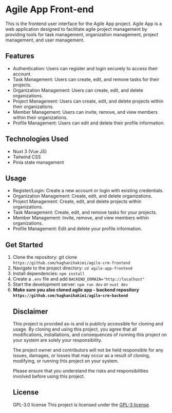# Agile App Front-end
<p>
This is the frontend user interface for the Agile App project. Agile App is a web application designed to facilitate agile project management by providing tools for task management, organization management, project management, and user management.
</p>

## Features
<ul>
<li>Authentication: Users can register and login securely to access their account.</li>
<li>Task Management: Users can create, edit, and remove tasks for their projects.</li>
<li>Organization Management: Users can create, edit, and delete organizations.</li>
<li>Project Management: Users can create, edit, and delete projects within their organizations.</li>
<li>Member Management: Users can invite, remove, and view members within their organizations.</li>
<li>Profile Management: Users can edit and delete their profile information.</li>
</ul>

## Technologies Used
<ul>
<li>Nuxt 3 (Vue JS)</li>
<li>Tailwind CSS</li>
<li>Pinia state management</li>
</ul>

## Usage

<ul>
<li>Register/Login: Create a new account or login with existing credentials.</li>
<li>Organization Management: Create, edit, and delete organizations.</li>
<li>Project Management: Create, edit, and delete projects within organizations.</li>
<li>Task Management: Create, edit, and remove tasks for your projects.</li>
<li>Member Management: Invite, remove, and view members within organizations.</li>
<li>Profile Management: Edit and delete your profile information.</li>
</ul>

## Get Started
<ol>
<li>Clone the repository: git clone <code>https://github.com/haghanihakimi/agile-crm-frontend</code></li>
<li>Navigate to the project directory: <code>cd agile-app-frontend</code></li>
<li>Install dependencies: <code>npm install</code></li>
<li>Create a <code>.env</code> file and add <code>BACKEND_DOMAIN="http://localhost"</code></li>
<li>Start the development server: <code>npm run dev</code> or <code>nuxt dev</code></li>
<li><strong>Make sure you also cloned agile app - backend repository <code>https://github.com/haghanihakimi/agile-crm-backend</code></strong></li>
</ul>

## Disclaimer
<p>
This project is provided as-is and is publicly accessible for cloning and usage. By cloning and using this project, you agree that all modifications, installations, and consequences of running this project on your system are solely your responsibility.

The project owner and contributors will not be held responsible for any issues, damages, or losses that may occur as a result of cloning, modifying, or running this project on your system.

Please ensure that you understand the risks and responsibilities involved before using this project.
</p>

## License
GPL-3.0 license
This project is licensed under the <a href="https://github.com/haghanihakimi/agile-crm-frontend?tab=GPL-3.0-1-ov-file#GPL-3.0-1-ov-file">GPL-3 license</a>.